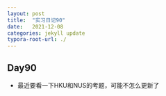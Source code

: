 ```yaml
---
layout: post
title:  "实习日记90"
date:   2021-12-08
categories: jekyll update
typora-root-url: ./
---
```


## Day90

- 最近要看一下HKU和NUS的考题，可能不怎么更新了